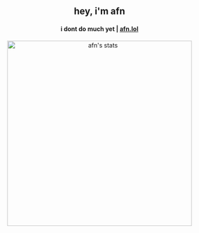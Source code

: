 <h2 align="center">hey, i'm afn</h2>
<h4 align="center">i dont do much yet | <a href="https://afn.lol" target="_blank">afn.lol</a></h4>
<p align="center">
  <img width="430" height="auto" src="https://github-readme-stats.vercel.app/api?username=afnzmn&show_icons=true&bg_color=1e1e2e&text_color=cdd6f4&icon_color=cba6f7&title_color=94e2d5&border_color=bac2de&border_radius=16" alt="afn's stats">
</p>
<h3 align="center"></h3>
